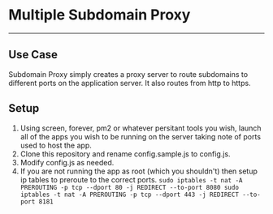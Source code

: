 # Multiple Subdomain Proxy
---
## Use Case
Subdomain Proxy simply creates a proxy server to route subdomains to different ports on the application server. It also routes from http to https.

## Setup
1. Using screen, forever, pm2 or whatever persitant tools you wish, launch all of the apps you wish to be running on the server taking note of ports used to host the app.
2. Clone this repository and rename config.sample.js to config.js.
3. Modify config.js as needed.
4. If you are not running the app as root (which you shouldn't) then setup ip tables to preroute to the correct ports.
`
sudo iptables -t nat -A PREROUTING -p tcp --dport 80 -j REDIRECT --to-port 8080
sudo iptables -t nat -A PREROUTING -p tcp --dport 443 -j REDIRECT --to-port 8181
`
